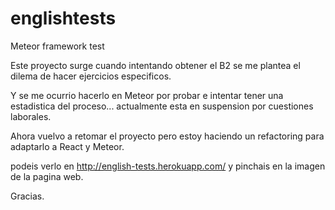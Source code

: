 # englishtests
Meteor framework test

Este proyecto surge cuando intentando obtener el B2 se me plantea el dilema de hacer ejercicios especificos.

Y se me ocurrio hacerlo en Meteor por probar e intentar tener una estadistica del proceso... actualmente esta en suspension por cuestiones laborales.

Ahora vuelvo a retomar el proyecto pero estoy haciendo un refactoring para adaptarlo a React y Meteor.

podeis verlo en http://english-tests.herokuapp.com/ y pinchais en la imagen de la pagina web.

Gracias.
